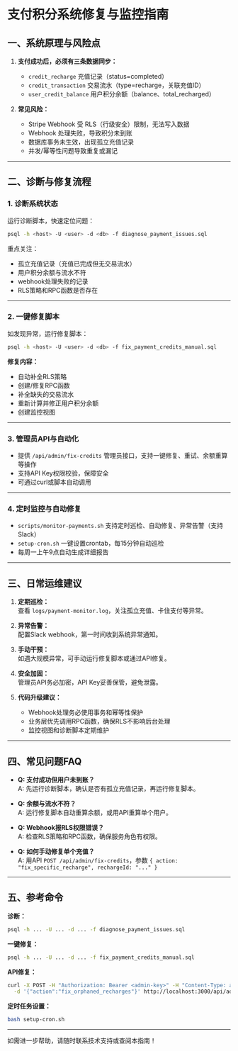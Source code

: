 # 支付积分系统修复与监控指南

## 一、系统原理与风险点

1. **支付成功后，必须有三条数据同步：**
   - `credit_recharge` 充值记录（status=completed）
   - `credit_transaction` 交易流水（type=recharge，关联充值ID）
   - `user_credit_balance` 用户积分余额（balance、total_recharged）

2. **常见风险：**
   - Stripe Webhook 受 RLS（行级安全）限制，无法写入数据
   - Webhook 处理失败，导致积分未到账
   - 数据库事务未生效，出现孤立充值记录
   - 并发/幂等性问题导致重复或漏记

---

## 二、诊断与修复流程

### 1. 诊断系统状态

运行诊断脚本，快速定位问题：

```bash
psql -h <host> -U <user> -d <db> -f diagnose_payment_issues.sql
```

重点关注：
- 孤立充值记录（充值已完成但无交易流水）
- 用户积分余额与流水不符
- webhook处理失败的记录
- RLS策略和RPC函数是否存在

---

### 2. 一键修复脚本

如发现异常，运行修复脚本：

```bash
psql -h <host> -U <user> -d <db> -f fix_payment_credits_manual.sql
```

**修复内容：**
- 自动补全RLS策略
- 创建/修复RPC函数
- 补全缺失的交易流水
- 重新计算并修正用户积分余额
- 创建监控视图

---

### 3. 管理员API与自动化

- 提供 `/api/admin/fix-credits` 管理员接口，支持一键修复、重试、余额重算等操作
- 支持API Key权限校验，保障安全
- 可通过curl或脚本自动调用

---

### 4. 定时监控与自动修复

- `scripts/monitor-payments.sh` 支持定时巡检、自动修复、异常告警（支持Slack）
- `setup-cron.sh` 一键设置crontab，每15分钟自动巡检
- 每周一上午9点自动生成详细报告

---

## 三、日常运维建议

1. **定期巡检：**  
   查看 `logs/payment-monitor.log`，关注孤立充值、卡住支付等异常。

2. **异常告警：**  
   配置Slack webhook，第一时间收到系统异常通知。

3. **手动干预：**  
   如遇大规模异常，可手动运行修复脚本或通过API修复。

4. **安全加固：**  
   管理员API务必加密，API Key妥善保管，避免泄露。

5. **代码升级建议：**  
   - Webhook处理务必使用事务和幂等性保护
   - 业务层优先调用RPC函数，确保RLS不影响后台处理
   - 监控视图和诊断脚本定期维护

---

## 四、常见问题FAQ

- **Q: 支付成功但用户未到账？**  
  A: 先运行诊断脚本，确认是否有孤立充值记录，再运行修复脚本。

- **Q: 余额与流水不符？**  
  A: 运行修复脚本自动重算余额，或用API重算单个用户。

- **Q: Webhook报RLS权限错误？**  
  A: 检查RLS策略和RPC函数，确保服务角色有权限。

- **Q: 如何手动修复单个充值？**  
  A: 用API `POST /api/admin/fix-credits`，参数 `{ action: "fix_specific_recharge", rechargeId: "..." }`

---

## 五、参考命令

**诊断：**
```bash
psql -h ... -U ... -d ... -f diagnose_payment_issues.sql
```

**一键修复：**
```bash
psql -h ... -U ... -d ... -f fix_payment_credits_manual.sql
```

**API修复：**
```bash
curl -X POST -H "Authorization: Bearer <admin-key>" -H "Content-Type: application/json" \
  -d '{"action":"fix_orphaned_recharges"}' http://localhost:3000/api/admin/fix-credits
```

**定时任务设置：**
```bash
bash setup-cron.sh
```

---

如需进一步帮助，请随时联系技术支持或查阅本指南！ 